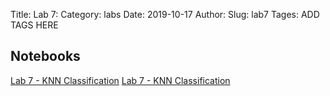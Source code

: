 Title: Lab 7:
Category: labs
Date: 2019-10-17
Author:
Slug: lab7
Tages: ADD TAGS HERE


## Notebooks
[Lab 7 - KNN Classification]({static}notebooks/cs109a_lab7_knnclassification_imputation.ipynb)
[Lab 7 - KNN Classification]({static}notebooks/cs109a_lab7_knnclassification_imputation_solutions.ipynb)
